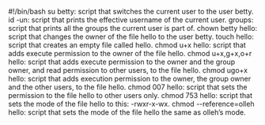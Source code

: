 #!/bin/bash
su betty: script that switches the current user to the user betty.
id -un: script that prints the effective username of the current user.
groups: script that prints all the groups the current user is part of.
chown betty hello: script that changes the owner of the file hello to the user betty.
touch hello: script that creates an empty file called hello.
chmod u+x hello: script that adds execute permission to the owner of the file hello.
chmod u+x,g+x,o+r hello: script that adds execute permission to the owner and the group owner, and read permission to other users, to the file hello.
chmod ugo+x hello: script that adds execution permission to the owner, the group owner and the other users, to the file hello.
chmod 007 hello: script that sets the permission to the file hello to other users only.
chmod 753 hello: script that sets the mode of the file hello to this: -rwxr-x-wx.
chmod --reference=olleh hello: script that sets the mode of the file hello the same as olleh’s mode.
